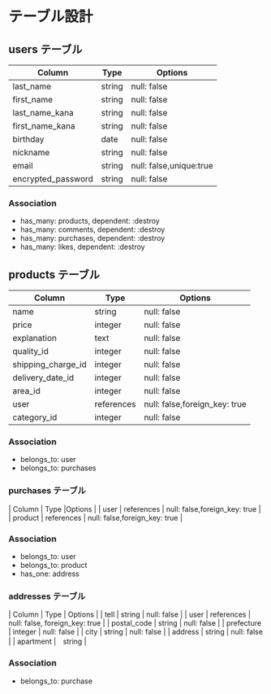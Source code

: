 # テーブル設計

## users テーブル

| Column   | Type   | Options     |
| -------- | ------ | ----------- |
| last_name     | string | null: false |
| first_name    | string | null: false |
| last_name_kana | string | null: false |
| first_name_kana | string | null: false |
| birthday | date | null: false |
| nickname | string | null: false |
| email | string | null: false,unique:true |
| encrypted_password | string | null: false |



### Association

- has_many: products, dependent: :destroy
- has_many: comments, dependent: :destroy
- has_many: purchases, dependent: :destroy
- has_many: likes, dependent: :destroy


## products テーブル

| Column | Type   | Options     |
| ------ | ------ | ----------- |
| name   | string | null: false |
| price  | integer | null: false |
| explanation | text | null: false |
| quality_id | integer | null: false |
| shipping_charge_id | integer | null: false |
| delivery_date_id | integer | null: false |
| area_id   | integer | null: false |
| user | references | null: false,foreign_key: true |
| category_id | integer | null: false |



### Association

- belongs_to: user
- belongs_to: purchases







### purchases テーブル

| Column	| Type	|Options                                   |
| user	| references	| null: false,foreign_key: true      |
| product |	references	| null: false,foreign_key: true  |

### Association

- belongs_to: user
- belongs_to: product
- has_one: address

### addresses テーブル

| Column	| Type	| Options                                  |
| tell    | string | null: false                             |
| user    | references | null: false, foreign_key: true      |
| postal_code | string | null: false                         |
| prefecture | integer | null: false                         |
| city    | string | null: false                             |
| address | string | null: false                             |
| apartment |　string                                        |
### Association

- belongs_to: purchase



